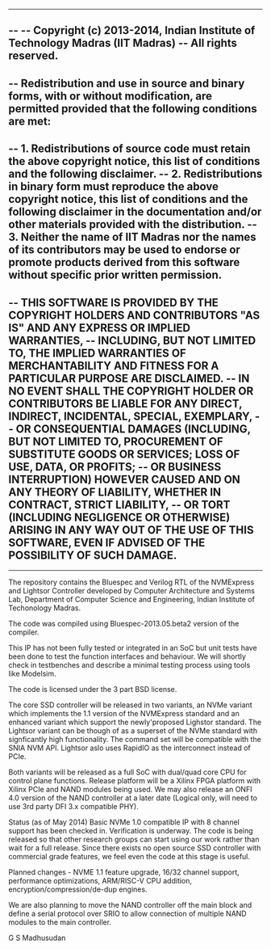 -------------------------------------------------------------------------------
-- 
-- Copyright (c) 2013-2014, Indian Institute of Technology Madras (IIT Madras)
-- All rights reserved.
--
-- Redistribution and use in source and binary forms, with or without modification, are permitted provided that the following conditions are met:
--
-- 1. Redistributions of source code must retain the above copyright notice, this list of conditions and the following disclaimer.
-- 2. Redistributions in binary form must reproduce the above copyright notice, this list of conditions and the following disclaimer in the documentation and/or other materials provided with the distribution.
-- 3. Neither the name of IIT Madras  nor the names of its contributors may be used to endorse or promote products derived from this software without specific prior written permission.
--
-- THIS SOFTWARE IS PROVIDED BY THE COPYRIGHT HOLDERS AND CONTRIBUTORS "AS IS" AND ANY EXPRESS OR IMPLIED WARRANTIES, 
-- INCLUDING, BUT NOT LIMITED TO, THE IMPLIED WARRANTIES OF MERCHANTABILITY AND FITNESS FOR A PARTICULAR PURPOSE ARE DISCLAIMED. 
-- IN NO EVENT SHALL THE COPYRIGHT HOLDER OR CONTRIBUTORS BE LIABLE FOR ANY DIRECT, INDIRECT, INCIDENTAL, SPECIAL, EXEMPLARY, 
-- OR CONSEQUENTIAL DAMAGES (INCLUDING, BUT NOT LIMITED TO, PROCUREMENT OF SUBSTITUTE GOODS OR SERVICES; LOSS OF USE, DATA, OR PROFITS; 
-- OR BUSINESS INTERRUPTION) HOWEVER CAUSED AND ON ANY THEORY OF LIABILITY, WHETHER IN CONTRACT, STRICT LIABILITY, 
-- OR TORT (INCLUDING NEGLIGENCE OR OTHERWISE) ARISING IN ANY WAY OUT OF THE USE OF THIS SOFTWARE, EVEN IF ADVISED OF THE POSSIBILITY OF SUCH DAMAGE.
-- 
-------------------------------------------------------------------------------


The repository contains the Bluespec and Verilog RTL of 
the NVMExpress and Lightsor Controller 
developed by Computer Architecture and Systems Lab, Department of Computer Science and Engineering, 
Indian Institute of Techonology Madras.

The code was compiled using Bluespec-2013.05.beta2 version of the compiler. 

This IP has not been fully tested or integrated in an SoC but unit tests have been done
to test the function interfaces and behaviour. We will shortly check in testbenches and
describe a minimal testing process using tools like Modelsim.

The code is licensed under the 3 part BSD license.

The core SSD controller will be released in two variants, an NVMe variant which implements
the 1.1 version of the NVMExpress standard and an enhanced variant which support the newly'proposed 
Lighstor standard. The Lightsor variant can be though of as a superset of the NVMe standard with signficantly
high functionality. The command set will be compatible with the SNIA NVM API. Lightsor aslo uses RapidIO as the
interconnect instead of PCIe.

Both variants will be released as a full SoC with dual/quad core CPU for control plane functions.
Release platform will be a Xilinx FPGA platform with Xilinx PCIe and NAND modules being used. We may also
release an ONFI 4.0 version of the NAND controller at a later date (Logical only, will need to use 3rd party 
DFI 3.x compatible PHY).

Status (as of May 2014)
Basic NVMe 1.0 compatible IP with 8 channel support has been checked in. Verification is underway.
The code is being released so that other research groups can start using our work rather than wait for a
full release. Since there exists no open source SSD controller with commercial grade features, we feel 
even the code at this stage is useful.

Planned changes - NVME 1.1 feature upgrade, 16/32 channel
support, performance optimizations, ARM/RISC-V CPU addition, encryption/compression/de-dup engines.

We are also planning to move the NAND controller off the main block and define a serial protocol over 
SRIO to allow connection of multiple NAND modules to the main controller. 

G S Madhusudan

